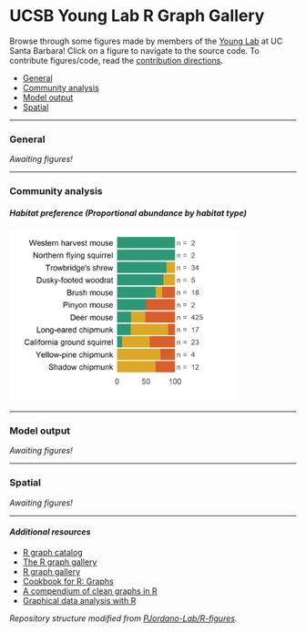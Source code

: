 UCSB Young Lab R Graph Gallery
================

Browse through some figures made by members of the [Young
Lab](https://young-lab.eemb.ucsb.edu/) at UC Santa Barbara\! Click on a
figure to navigate to the source code. To contribute figures/code, read
the [contribution
directions](https://github.com/ucsbyounglab/figure-inspiration/blob/master/contributing.md).

  - [General](#general)
  - [Community analysis](#community-analysis)
  - [Model output](#model-output)
  - [Spatial](#spatial)

-----

### General

*Awaiting figures\!*

-----

### Community analysis

##### Habitat preference (Proportional abundance by habitat type)

[<img src="figures/habitat_preference_1.png" width="400">](https://htmlpreview.github.io/?https://github.com/ucsbyounglab/figure-inspiration/blob/master/community_analysis/habitat_preference.html)

-----

### Model output

*Awaiting figures\!*

-----

### Spatial

*Awaiting figures\!*

-----

#### *Additional resources*

  - [R graph catalog](http://shiny.stat.ubc.ca/r-graph-catalog/)
  - [The R graph gallery](http://www.r-graph-gallery.com/)
  - [R graph gallery](http://rgraphgallery.blogspot.com/)
  - [Cookbook for R: Graphs](http://www.cookbook-r.com/Graphs/)
  - [A compendium of clean graphs in
    R](http://shinyapps.org/apps/RGraphCompendium/index.php)
  - [Graphical data analysis with R](http://www.gradaanwr.net/)

*Repository structure modified from
[PJordano-Lab/R-figures](https://github.com/PJordano-Lab/R-figures).*
